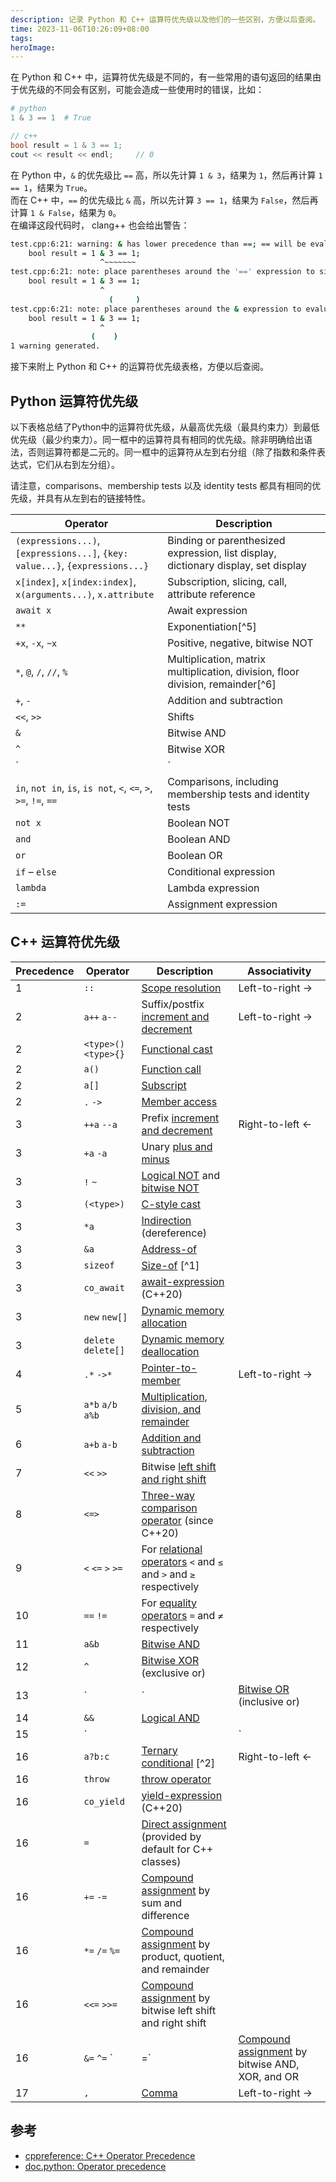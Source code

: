 ```yaml
---
description: 记录 Python 和 C++ 运算符优先级以及他们的一些区别，方便以后查阅。
time: 2023-11-06T10:26:09+08:00
tags: 
heroImage: 
---
```


在 Python 和 C++ 中，运算符优先级是不同的，有一些常用的语句返回的结果由于优先级的不同会有区别，可能会造成一些使用时的错误，比如：

```py
# python
1 & 3 == 1  # True
```

```cpp
// c++
bool result = 1 & 3 == 1;
cout << result << endl;     // 0
```

在 Python 中，`&` 的优先级比 `==` 高，所以先计算 `1 & 3`，结果为 `1`，然后再计算 `1 == 1`，结果为 `True`。  
而在 C++ 中，`==` 的优先级比 `&` 高，所以先计算 `3 == 1`，结果为 `False`，然后再计算 `1 & False`，结果为 `0`。  
在编译这段代码时， clang++ 也会给出警告：
```sh
test.cpp:6:21: warning: & has lower precedence than ==; == will be evaluated first [-Wparentheses]
    bool result = 1 & 3 == 1;
                    ^~~~~~~~
test.cpp:6:21: note: place parentheses around the '==' expression to silence this warning
    bool result = 1 & 3 == 1;
                    ^
                      (     )
test.cpp:6:21: note: place parentheses around the & expression to evaluate it first
    bool result = 1 & 3 == 1;
                    ^
                  (    )
1 warning generated.
```

接下来附上 Python 和 C++ 的运算符优先级表格，方便以后查阅。

## Python 运算符优先级

以下表格总结了Python中的运算符优先级，从最高优先级（最具约束力）到最低优先级（最少约束力）。同一框中的运算符具有相同的优先级。除非明确给出语法，否则运算符都是二元的。同一框中的运算符从左到右分组（除了指数和条件表达式，它们从右到左分组）。

请注意，comparisons、membership tests 以及 identity tests 都具有相同的优先级，并具有从左到右的链接特性。

| Operator                                                                      | Description                                                                        |
| ----------------------------------------------------------------------------- | ---------------------------------------------------------------------------------- |
| `(expressions...)`, `[expressions...]`, `{key: value...}`, `{expressions...}` | Binding or parenthesized expression, list display, dictionary display, set display |
| `x[index]`, `x[index:index]`, `x(arguments...)`, `x.attribute`                | Subscription, slicing, call, attribute reference                                   |
| `await x`                                                                     | Await expression                                                                   |
| `**`                                                                          | Exponentiation[^5]                                                                 |
| `+x`, `-x`, `~x`                                                              | Positive, negative, bitwise NOT                                                    |
| `*`, `@`, `/`, `//`, `%`                                                      | Multiplication, matrix multiplication, division, floor division, remainder[^6]     |
| `+`, `-`                                                                      | Addition and subtraction                                                           |
| `<<`, `>>`                                                                    | Shifts                                                                             |
| `&`                                                                           | Bitwise AND                                                                        |
| `^`                                                                           | Bitwise XOR                                                                        |
| `                                                                             | `                                                                                  | Bitwise OR |
| `in`, `not in`, `is`, `is not`, `<`, `<=`, `>`, `>=`, `!=`, `==`              | Comparisons, including membership tests and identity tests                         |
| `not x`                                                                       | Boolean NOT                                                                        |
| `and`                                                                         | Boolean AND                                                                        |
| `or`                                                                          | Boolean OR                                                                         |
| `if` – `else`                                                                 | Conditional expression                                                             |
| `lambda`                                                                      | Lambda expression                                                                  |
| `:=`                                                                          | Assignment expression                                                              |


## C++ 运算符优先级

| Precedence | Operator              | Description                                                                                                                    | Associativity                                                                                                      |
| ---------- | --------------------- | ------------------------------------------------------------------------------------------------------------------------------ | ------------------------------------------------------------------------------------------------------------------ |
| 1          | `::`                  | [Scope resolution](/w/cpp/language/identifiers#Qualified_identifiers)                                                          | Left-to-right →                                                                                                    |
| 2          | `a++` `a--`           | Suffix/postfix [increment and decrement](/w/cpp/language/operator_incdec)                                                      | Left-to-right →                                                                                                    |
| 2          | `<type>()` `<type>{}` | [Functional cast](/w/cpp/language/explicit_cast)                                                                               |                                                                                                                    |
| 2          | `a()`                 | [Function call](/w/cpp/language/operator_other#Built-in_function_call_operator)                                                |                                                                                                                    |
| 2          | `a[]`                 | [Subscript](/w/cpp/language/operator_member_access#Built-in_subscript_operator)                                                |                                                                                                                    |
| 2          | `.` `->`              | [Member access](/w/cpp/language/operator_member_access#Built-in_member_access_operators)                                       |                                                                                                                    |
| 3          | `++a` `--a`           | Prefix [increment and decrement](/w/cpp/language/operator_incdec)                                                              | Right-to-left ←                                                                                                    |
| 3          | `+a` `-a`             | Unary [plus and minus](/w/cpp/language/operator_arithmetic#Unary_arithmetic_operators)                                         |                                                                                                                    |
| 3          | `!` `~`               | [Logical NOT](/w/cpp/language/operator_logical) and [bitwise NOT](/w/cpp/language/operator_arithmetic#Bitwise_logic_operators) |                                                                                                                    |
| 3          | `(<type>)`            | [C-style cast](/w/cpp/language/explicit_cast)                                                                                  |                                                                                                                    |
| 3          | `*a`                  | [Indirection](/w/cpp/language/operator_member_access#Built-in_indirection_operator) (dereference)                              |                                                                                                                    |
| 3          | `&a`                  | [Address-of](/w/cpp/language/operator_member_access#Built-in_address-of_operator)                                              |                                                                                                                    |
| 3          | `sizeof`              | [Size-of](/w/cpp/language/sizeof) [^1]                                                                                         |                                                                                                                    |
| 3          | `co_await`            | [await-expression](/w/cpp/language/coroutines) (C++20)                                                                         |                                                                                                                    |
| 3          | `new` `new[]`         | [Dynamic memory allocation](/w/cpp/language/new)                                                                               |                                                                                                                    |
| 3          | `delete` `delete[]`   | [Dynamic memory deallocation](/w/cpp/language/delete)                                                                          |                                                                                                                    |
| 4          | `.*` `->*`            | [Pointer-to-member](/w/cpp/language/operator_member_access#Built-in_pointer-to-member_access_operators)                        | Left-to-right →                                                                                                    |
| 5          | `a*b` `a/b` `a%b`     | [Multiplication, division, and remainder](/w/cpp/language/operator_arithmetic#Multiplicative_operators)                        |                                                                                                                    |
| 6          | `a+b` `a-b`           | [Addition and subtraction](/w/cpp/language/operator_arithmetic#Additive_operators)                                             |                                                                                                                    |
| 7          | `<<` `>>`             | Bitwise [left shift and right shift](/w/cpp/language/operator_arithmetic#Bitwise_shift_operators)                              |                                                                                                                    |
| 8          | `<=>`                 | [Three-way comparison operator](/w/cpp/language/operator_comparison#Three-way_comparison) (since C++20)                        |                                                                                                                    |
| 9          | `<` `<=` `>` `>=`     | For [relational operators](/w/cpp/language/operator_comparison) `<` and `≤` and `>` and `≥` respectively                       |                                                                                                                    |
| 10         | `==` `!=`             | For [equality operators](/w/cpp/language/operator_comparison) `=` and `≠` respectively                                         |                                                                                                                    |
| 11         | `a&b`                 | [Bitwise AND](/w/cpp/language/operator_arithmetic#Bitwise_logic_operators)                                                     |                                                                                                                    |
| 12         | `^`                   | [Bitwise XOR](/w/cpp/language/operator_arithmetic#Bitwise_logic_operators) (exclusive or)                                      |                                                                                                                    |
| 13         | `                     | `                                                                                                                              | [Bitwise OR](/w/cpp/language/operator_arithmetic#Bitwise_logic_operators) (inclusive or)                           |                                                |
| 14         | `&&`                  | [Logical AND](/w/cpp/language/operator_logical)                                                                                |                                                                                                                    |
| 15         | `                     |                                                                                                                                | `                                                                                                                  | [Logical OR](/w/cpp/language/operator_logical) |  |
| 16         | `a?b:c`               | [Ternary conditional](/w/cpp/language/operator_other#Conditional_operator) [^2]                                                | Right-to-left ←                                                                                                    |
| 16         | `throw`               | [throw operator](/w/cpp/language/throw)                                                                                        |                                                                                                                    |
| 16         | `co_yield`            | [yield-expression](/w/cpp/language/coroutines) (C++20)                                                                         |                                                                                                                    |
| 16         | `=`                   | [Direct assignment](/w/cpp/language/operator_assignment#Builtin_direct_assignment) (provided by default for C++ classes)       |                                                                                                                    |
| 16         | `+=` `-=`             | [Compound assignment](/w/cpp/language/operator_assignment#Builtin_compound_assignment) by sum and difference                   |                                                                                                                    |
| 16         | `*=` `/=` `%=`        | [Compound assignment](/w/cpp/language/operator_assignment#Builtin_compound_assignment) by product, quotient, and remainder     |                                                                                                                    |
| 16         | `<<=` `>>=`           | [Compound assignment](/w/cpp/language/operator_assignment#Builtin_compound_assignment) by bitwise left shift and right shift   |                                                                                                                    |
| 16         | `&=` `^=` `           | =`                                                                                                                             | [Compound assignment](/w/cpp/language/operator_assignment#Builtin_compound_assignment) by bitwise AND, XOR, and OR |                                                |
| 17         | `,`                   | [Comma](/w/cpp/language/operator_other#Built-in_comma_operator)                                                                | Left-to-right →                                                                                                    |

## 参考

* [cppreference: C++ Operator Precedence](https://en.cppreference.com/w/cpp/language/operator_precedence)
* [doc.python: Operator precedence](https://docs.python.org/3/reference/expressions.html#operator-precedence)